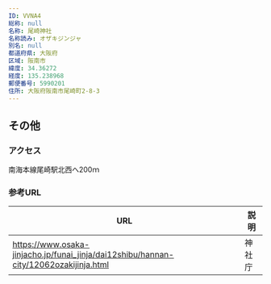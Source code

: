 ```yaml
---
ID: VVNA4
総称: null
名称: 尾崎神社
名称読み: オザキジンジャ
別名: null
都道府県: 大阪府
区域: 阪南市
緯度: 34.36272
経度: 135.238968
郵便番号: 5990201
住所: 大阪府阪南市尾崎町2-8-3
---
```


## その他

### アクセス

南海本線尾崎駅北西へ200ｍ

### 参考URL

| URL                                                                                   | 説明   |
| ------------------------------------------------------------------------------------- | ------ |
| https://www.osaka-jinjacho.jp/funai_jinja/dai12shibu/hannan-city/12062ozakijinja.html | 神社庁 |
